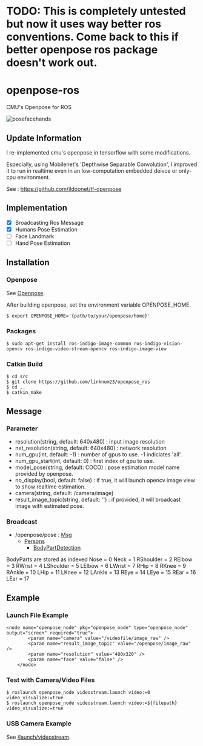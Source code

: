 # TODO: This is completely untested but now it uses way better ros conventions. Come back to this if better openpose ros package doesn't work out.

# openpose-ros
CMU's Openpose for ROS

![posefacehands](pose_face_hands.gif)

## Update Information

I re-implemented cmu's openpose in tensorflow with some modifications.

Especially, using Mobilenet's 'Depthwise Separable Convolution', I improved it to run in realtime even in an low-computation embedded deivce or only-cpu environment.

See : https://github.com/ildoonet/tf-openpose

## Implementation

- [X] Broadcasting Ros Message
- [X] Humans Pose Estimation
- [ ] Face Landmark
- [ ] Hand Pose Estimation

## Installation

### Openpose

See [Openpose](https://github.com/CMU-Perceptual-Computing-Lab/openpose).

After building openpose, set the environment variable OPENPOSE_HOME.

```
$ export OPENPOSE_HOME='{path/to/your/openpose/home}'
```

### Packages

```
$ sudo apt-get install ros-indigo-image-common ros-indigo-vision-opencv ros-indigo-video-stream-opencv ros-indigo-image-view
```

### Catkin Build 

```
$ cd src
$ git clone https://github.com/linknum23/openpose_ros
$ cd ..
$ catkin_make
```

## Message

### Parameter

+ resolution(string, default: 640x480) : input image resolution
+ net_resolution(string, default: 640x480) : network resolution
+ num_gpu(int, default: -1) : number of gpus to use. -1 indiciates 'all'.
+ num_gpu_start(int, default: 0) : first index of gpu to use.
+ model_pose(string, default: COCO) : pose estimation model name provided by openpose.
+ no_display(bool, default: false) : if true, it will launch opencv image view to show realtime estimation.
+ camera(string, default: /camera/image) 
+ result_image_topic(string, default: '') : if provided, it will broadcast image with estimated pose.

### Broadcast

+ /openpose/pose : [Msg](https://github.com/linknum23/openpose_ros/blob/master/openpose_msgs/msg/Persons.msg)
   + [Persons](https://github.com/linknum23/openpose_ros/blob/master/openpose_msgs/msg/PersonDetection.msg)
     + [BodyPartDetection](https://github.com/linknum23/openpose_ros/blob/master/openpose_msgs/msg/PersonDetection.msg) 

BodyParts are stored as indexed 
    Nose = 0
    Neck = 1
    RShoulder = 2
    RElbow = 3
    RWrist = 4
    LShoulder = 5
    LElbow = 6
    LWrist = 7
    RHip = 8
    RKnee = 9
    RAnkle = 10
    LHip = 11
    LKnee = 12
    LAnkle = 13
    REye = 14
    LEye = 15
    REar = 16
    LEar = 17
    
## Example

### Launch File Example

```
<node name="openpose_node" pkg="openpose_node" type="openpose_node" output="screen" required="true">
        <param name="camera" value="/videofile/image_raw" />
        <param name="result_image_topic" value="/openpose/image_raw" />
        <param name="resolution" value="480x320" />
        <param name="face" value="false" />
    </node>
```


### Test with Camera/Video Files

```
$ roslaunch openpose_node videostream.launch video:=0 video_visualize:=true
$ roslaunch openpose_node videostream.launch video:=${filepath} video_visualize:=true
```

### USB Camera Example

See [/launch/videostream](https://github.com/linknum23/openpose_ros/blob/master/openpose_node/launch/videostream.launch).

